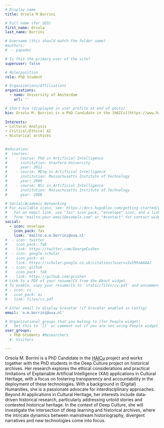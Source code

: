```yaml
---
# Display name
title: Orsola M Borrini

# Full name (for SEO)
first_name: Orsola 
last_name: Borrini 

# Username (this should match the folder name)
#authors:
#  - papadoc

# Is this the primary user of the site?
superuser: false

# Role/position
role: PhD Student

# Organizations/Affiliations
organizations:
  - name: University of Amsterdam
    url: ''

# Short bio (displayed in user profile at end of posts)
bio: Orsola M. Borrini is a PhD Candidate in the [HAICu](https://www.haicu.science/) project and works together with the PhD students in the Deep Culture project on historical archives. Her research explores the ethical considerations and practical limitations of Explainable Artificial Intelligence (XAI) applications in Cultural Heritage, with a focus on fostering transparency and accountability in the deployment of these technologies. With a background in (Digital) Humanities, she is a passionate advocate for interdisciplinary approaches. Beyond AI applications in Cultural Heritage, her interests include data-driven historical research, particularly addressing untold stories and contested historical heritage. In the context of Deep Culture, she will investigate the intersection of deep learning and historical archives, where the intricate dynamics between mainstream historiography, divergent narratives and new technologies come into focus.
 
Interests:
- Cultural Analysis
- Critical/Ethical AI
- Historical archives
 

#education:
#  courses:
#    - course: PhD in Artificial Intelligence
#      institution: Stanford University
#      year: 2012
#    - course: MEng in Artificial Intelligence
#      institution: Massachusetts Institute of Technology
#      year: 2009
#    - course: BSc in Artificial Intelligence
#      institution: Massachusetts Institute of Technology
#      year: 2008

# Social/Academic Networking
# For available icons, see: https://docs.hugoblox.com/getting-started/page-builder/#icons
#   For an email link, use "fas" icon pack, "envelope" icon, and a link in the
#   form "mailto:your-email@example.com" or "#contact" for contact widget.
social:
  - icon: envelope
    icon_pack: fas
    link: 'mailto:o.m.borrini@uva.nl'
#  - icon: twitter
#    icon_pack: fab
#    link: https://twitter.com/GeorgeCushen
#  - icon: google-scholar
#    icon_pack: ai
#    link: https://scholar.google.co.uk/citations?user=sIwtMXoAAAAJ
#  - icon: github
#    icon_pack: fab
#    link: https://github.com/gcushen
# Link to a PDF of your resume/CV from the About widget.
# To enable, copy your resume/CV to `static/files/cv.pdf` and uncomment the lines below.
# - icon: cv
#   icon_pack: ai
#   link: files/cv.pdf

# Enter email to display Gravatar (if Gravatar enabled in Config)
email: 'o.m.borrini@uva.nl'

# Organizational groups that you belong to (for People widget)
#   Set this to `[]` or comment out if you are not using People widget.
user_groups:
  - PhD Students #Researchers
  #- Visitors

---
```

Orsola M. Borrini is a PhD Candidate in the [HAICu](https://www.haicu.science/) project and works together with the PhD students in the Deep Culture project on historical archives. Her research explores the ethical considerations and practical limitations of Explainable Artificial Intelligence (XAI) applications in Cultural Heritage, with a focus on fostering transparency and accountability in the deployment of these technologies. With a background in (Digital) Humanities, she is a passionate advocate for interdisciplinary approaches. Beyond AI applications in Cultural Heritage, her interests include data-driven historical research, particularly addressing untold stories and contested historical heritage. In the context of Deep Culture, she will investigate the intersection of deep learning and historical archives, where the intricate dynamics between mainstream historiography, divergent narratives and new technologies come into focus.